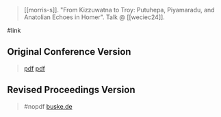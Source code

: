 > [[morris-s]]. "From Kizzuwatna to Troy: Putuhepa, Piyamaradu, and Anatolian Echoes in Homer". Talk @ [[weciec24]].

#link 

## Original Conference Version
> [pdf](https://ucla.app.box.com/v/weciec2012-morris)
> [pdf](a/morris-s2012.pdf)

## Revised Proceedings Version
> #nopdf
> [buske.de](https://buske.de/proceedings-of-the-24th-annual-ucla-indo-european-conference.html)